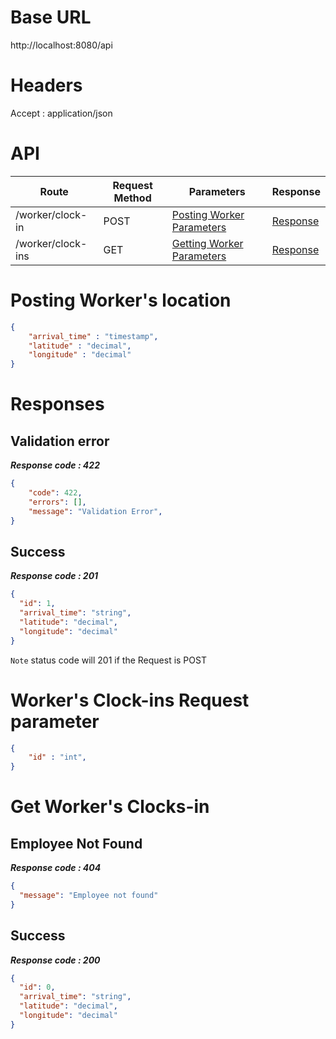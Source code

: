 # Base URL
http://localhost:8080/api


# Headers



Accept : application/json



# API 



| Route                           | Request Method | Parameters                                           | Response  |
| -----------                     | -----------    |-----------                                           |---------- |
|/worker/clock-in                 | POST           |  [Posting Worker Parameters](#PostWorkerRequest)     |[Response](#Response)|
|/worker/clock-ins                | GET            |  [Getting Worker Parameters](#GetWorkerRequest)      |[Response](#GetResponse)|






# <a name="PostWorkerRequest"> </a> Posting Worker's location 

```json
{
    "arrival_time" : "timestamp",
    "latitude" : "decimal",
    "longitude" : "decimal"
} 
```




# <a name="Response"> </a> Responses 

## Validation error 
__*Response code : 422*__

```json 
{
    "code": 422,
    "errors": [],
    "message": "Validation Error",
}
```
## Success  
__*Response code : 201*__
```json 
{
  "id": 1,
  "arrival_time": "string",
  "latitude": "decimal",
  "longitude": "decimal"
}
```

`Note` status code will 201 if the Request is POST




# <a name="GetWorkerRequest"> </a> Worker's Clock-ins Request parameter 

```json
{
    "id" : "int",
} 
```



# <a name="GetResponse"> </a> Get Worker's Clocks-in 




## Employee Not Found 
__*Response code : 404*__

```json 
{
  "message": "Employee not found"
}
```



## Success  
__*Response code : 200*__
```json
{
  "id": 0,
  "arrival_time": "string",
  "latitude": "decimal",
  "longitude": "decimal"
}
```
